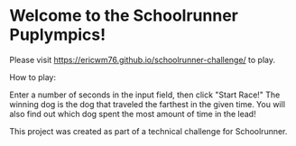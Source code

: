 # Welcome to the Schoolrunner Puplympics!

Please visit https://ericwm76.github.io/schoolrunner-challenge/ to play.

How to play: 

Enter a number of seconds in the input field, then click "Start Race!"
The winning dog is the dog that traveled the farthest in the given time. You will also find out which dog spent the most amount of time in the lead!

This project was created as part of a technical challenge for Schoolrunner.
